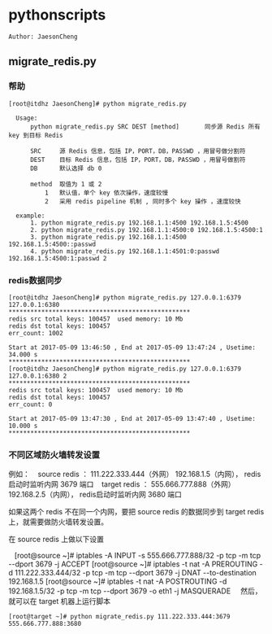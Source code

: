 # pythonscripts

    Author: JaesonCheng

## migrate_redis.py

### 帮助

    [root@itdhz JaesonCheng]# python migrate_redis.py

      Usage: 
          python migrate_redis.py SRC DEST [method]       同步源 Redis 所有 key 到目标 Redis 

          SRC     源 Redis 信息，包括 IP，PORT，DB，PASSWD ，用冒号做分割符
          DEST    目标 Redis 信息，包括 IP，PORT，DB，PASSWD ，用冒号做割符
          DB      默认选择 db 0
          
          method  取值为 1 或 2 
              1   默认值，单个 key 依次操作，速度较慢
              2   采用 redis pipeline 机制 , 同时多个 key 操作 ，速度较快
          
      example:
          1. python migrate_redis.py 192.168.1.1:4500 192.168.1.5:4500
          2. python migrate_redis.py 192.168.1.1:4500:0 192.168.1.5:4500:1
          3. python migrate_redis.py 192.168.1.1:4500 192.168.1.5:4500::passwd
          4. python migrate_redis.py 192.168.1.1:4501:0:passwd 192.168.1.5:4500:1:passwd 2

### redis数据同步

    [root@itdhz JaesonCheng]# python migrate_redis.py 127.0.0.1:6379 127.0.0.1:6380
    **************************************************
    redis src total keys: 100457  used memory: 10 Mb
    redis dst total keys: 100457 
    err_count: 1002 

    Start at 2017-05-09 13:46:50 , End at 2017-05-09 13:47:24 , Usetime: 34.000 s
    **************************************************
    [root@itdhz JaesonCheng]# python migrate_redis.py 127.0.0.1:6379 127.0.0.1:6380 2
    **************************************************
    redis src total keys: 100457  used memory: 10 Mb
    redis dst total keys: 100457 
    err_count: 0 

    Start at 2017-05-09 13:47:30 , End at 2017-05-09 13:47:40 , Usetime: 10.000 s
    **************************************************

### 不同区域防火墙转发设置

例如：
    source redis ： 111.222.333.444（外网） 192.168.1.5（内网）， redis启动时监听内网 3679 端口
    target redis ： 555.666.777.888（外网） 192.168.2.5（内网）， redis启动时监听内网 3680 端口

如果这两个 redis 不在同一个内网，要把 source redis 的数据同步到 target redis 上，就需要做防火墙转发设置。

在 source redis 上做以下设置

    [root@source ~]# iptables -A INPUT -s 555.666.777.888/32 -p tcp -m tcp --dport 3679 -j ACCEPT
    [root@source ~]# iptables -t nat -A PREROUTING -d 111.222.333.444/32 -p tcp -m tcp --dport 3679 -j DNAT --to-destination 192.168.1.5
    [root@source ~]# iptables -t nat -A POSTROUTING -d 192.168.1.5/32 -p tcp -m tcp --dport 3679 -o eth1 -j MASQUERADE
    
然后，就可以在 target 机器上运行脚本

    [root@target ~]# python migrate_redis.py 111.222.333.444:3679 555.666.777.888:3680

